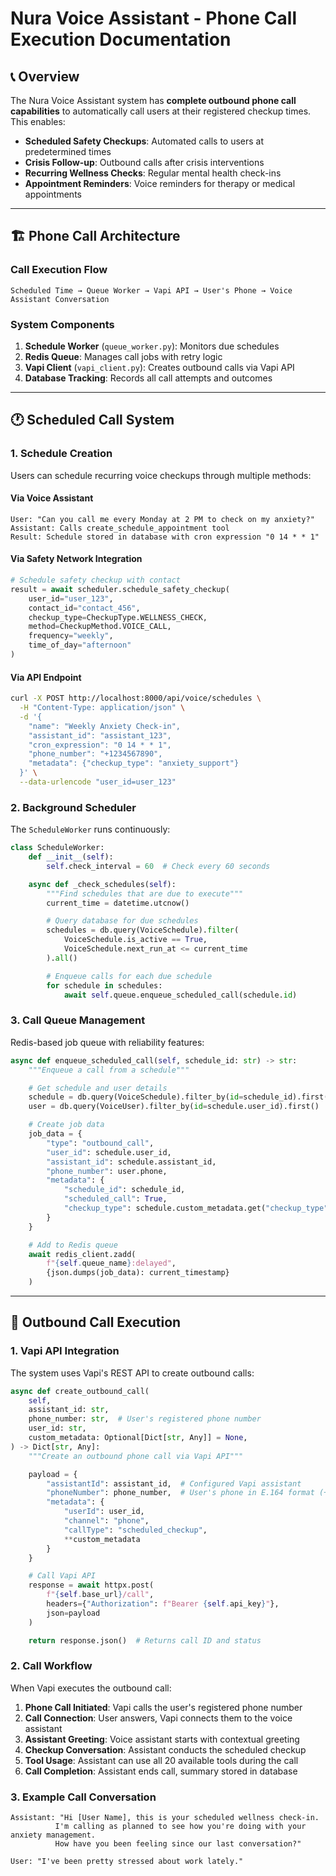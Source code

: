 # Nura Voice Assistant - Phone Call Execution Documentation

## 📞 Overview

The Nura Voice Assistant system has **complete outbound phone call capabilities** to automatically call users at their registered checkup times. This enables:

- **Scheduled Safety Checkups**: Automated calls to users at predetermined times
- **Crisis Follow-up**: Outbound calls after crisis interventions
- **Recurring Wellness Checks**: Regular mental health check-ins
- **Appointment Reminders**: Voice reminders for therapy or medical appointments

---

## 🏗️ Phone Call Architecture

### **Call Execution Flow**

```
Scheduled Time → Queue Worker → Vapi API → User's Phone → Voice Assistant Conversation
```

### **System Components**

1. **Schedule Worker** (`queue_worker.py`): Monitors due schedules
2. **Redis Queue**: Manages call jobs with retry logic
3. **Vapi Client** (`vapi_client.py`): Creates outbound calls via Vapi API
4. **Database Tracking**: Records all call attempts and outcomes

---

## 🕐 Scheduled Call System

### **1. Schedule Creation**

Users can schedule recurring voice checkups through multiple methods:

#### **Via Voice Assistant**

```
User: "Can you call me every Monday at 2 PM to check on my anxiety?"
Assistant: Calls create_schedule_appointment tool
Result: Schedule stored in database with cron expression "0 14 * * 1"
```

#### **Via Safety Network Integration**

```python
# Schedule safety checkup with contact
result = await scheduler.schedule_safety_checkup(
    user_id="user_123",
    contact_id="contact_456",
    checkup_type=CheckupType.WELLNESS_CHECK,
    method=CheckupMethod.VOICE_CALL,
    frequency="weekly",
    time_of_day="afternoon"
)
```

#### **Via API Endpoint**

```bash
curl -X POST http://localhost:8000/api/voice/schedules \
  -H "Content-Type: application/json" \
  -d '{
    "name": "Weekly Anxiety Check-in",
    "assistant_id": "assistant_123",
    "cron_expression": "0 14 * * 1",
    "phone_number": "+1234567890",
    "metadata": {"checkup_type": "anxiety_support"}
  }' \
  --data-urlencode "user_id=user_123"
```

### **2. Background Scheduler**

The `ScheduleWorker` runs continuously:

```python
class ScheduleWorker:
    def __init__(self):
        self.check_interval = 60  # Check every 60 seconds

    async def _check_schedules(self):
        """Find schedules that are due to execute"""
        current_time = datetime.utcnow()

        # Query database for due schedules
        schedules = db.query(VoiceSchedule).filter(
            VoiceSchedule.is_active == True,
            VoiceSchedule.next_run_at <= current_time
        ).all()

        # Enqueue calls for each due schedule
        for schedule in schedules:
            await self.queue.enqueue_scheduled_call(schedule.id)
```

### **3. Call Queue Management**

Redis-based job queue with reliability features:

```python
async def enqueue_scheduled_call(self, schedule_id: str) -> str:
    """Enqueue a call from a schedule"""

    # Get schedule and user details
    schedule = db.query(VoiceSchedule).filter_by(id=schedule_id).first()
    user = db.query(VoiceUser).filter_by(id=schedule.user_id).first()

    # Create job data
    job_data = {
        "type": "outbound_call",
        "user_id": schedule.user_id,
        "assistant_id": schedule.assistant_id,
        "phone_number": user.phone,
        "metadata": {
            "schedule_id": schedule_id,
            "scheduled_call": True,
            "checkup_type": schedule.custom_metadata.get("checkup_type")
        }
    }

    # Add to Redis queue
    await redis_client.zadd(
        f"{self.queue_name}:delayed",
        {json.dumps(job_data): current_timestamp}
    )
```

---

## 📱 Outbound Call Execution

### **1. Vapi API Integration**

The system uses Vapi's REST API to create outbound calls:

```python
async def create_outbound_call(
    self,
    assistant_id: str,
    phone_number: str,  # User's registered phone number
    user_id: str,
    custom_metadata: Optional[Dict[str, Any]] = None,
) -> Dict[str, Any]:
    """Create an outbound phone call via Vapi API"""

    payload = {
        "assistantId": assistant_id,  # Configured Vapi assistant
        "phoneNumber": phone_number,  # User's phone in E.164 format (+1234567890)
        "metadata": {
            "userId": user_id,
            "channel": "phone",
            "callType": "scheduled_checkup",
            **custom_metadata
        }
    }

    # Call Vapi API
    response = await httpx.post(
        f"{self.base_url}/call",
        headers={"Authorization": f"Bearer {self.api_key}"},
        json=payload
    )

    return response.json()  # Returns call ID and status
```

### **2. Call Workflow**

When Vapi executes the outbound call:

1. **Phone Call Initiated**: Vapi calls the user's registered phone number
2. **Call Connection**: User answers, Vapi connects them to the voice assistant
3. **Assistant Greeting**: Voice assistant starts with contextual greeting
4. **Checkup Conversation**: Assistant conducts the scheduled checkup
5. **Tool Usage**: Assistant can use all 20 available tools during the call
6. **Call Completion**: Assistant ends call, summary stored in database

### **3. Example Call Conversation**

```
Assistant: "Hi [User Name], this is your scheduled wellness check-in.
          I'm calling as planned to see how you're doing with your anxiety management.
          How have you been feeling since our last conversation?"

User: "I've been pretty stressed about work lately."
```
